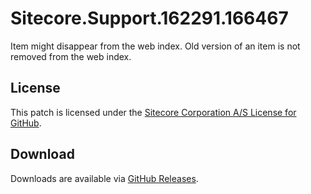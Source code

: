 # Sitecore.Support.162291.166467
Item might disappear from the web index. Old version of an item is not removed from the web index.

## License  
This patch is licensed under the [Sitecore Corporation A/S License for GitHub](https://github.com/sitecoresupport/Sitecore.Support.162291.166467/blob/master/LICENSE).  

## Download  
Downloads are available via [GitHub Releases](https://github.com/sitecoresupport/Sitecore.Support.162291.166467/releases).  
